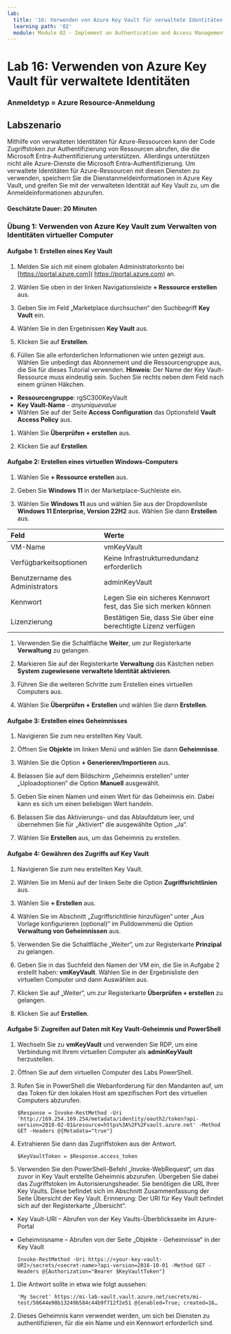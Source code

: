 ```yaml
---
lab:
  title: '16: Verwenden von Azure Key Vault für verwaltete Identitäten'
  learning path: '02'
  module: Module 02 - Implement an Authentication and Access Management Solution
---
```


# Lab 16: Verwenden von Azure Key Vault für verwaltete Identitäten

### Anmeldetyp = Azure Resource-Anmeldung

## Labszenario

Mithilfe von verwalteten Identitäten für Azure-Ressourcen kann der Code Zugriffstoken zur Authentifizierung von Ressourcen abrufen, die die Microsoft Entra-Authentifizierung unterstützen.  Allerdings unterstützen nicht alle Azure-Dienste die Microsoft Entra-Authentifizierung. Um verwaltete Identitäten für Azure-Ressourcen mit diesen Diensten zu verwenden, speichern Sie die Dienstanmeldeinformationen in Azure Key Vault, und greifen Sie mit der verwalteten Identität auf Key Vault zu, um die Anmeldeinformationen abzurufen.

#### Geschätzte Dauer: 20 Minuten

### Übung 1: Verwenden von Azure Key Vault zum Verwalten von Identitäten virtueller Computer

#### Aufgabe 1: Erstellen eines Key Vault

1. Melden Sie sich mit einem globalen Administratorkonto bei [https://portal.azure.com]( https://portal.azure.com) an.

1. Wählen Sie oben in der linken Navigationsleiste **+ Ressource erstellen** aus.

1. Geben Sie im Feld „Marketplace durchsuchen“ den Suchbegriff **Key Vault** ein.  

1. Wählen Sie in den Ergebnissen **Key Vault** aus.

1. Klicken Sie auf **Erstellen**.

1. Füllen Sie alle erforderlichen Informationen wie unten gezeigt aus. Wählen Sie unbedingt das Abonnement und die Ressourcengruppe aus, die Sie für dieses Tutorial verwenden.
    **Hinweis**: Der Name der Key Vault-Ressource muss eindeutig sein. Suchen Sie rechts neben dem Feld nach einem grünen Häkchen.

 - **Ressourcengruppe**: rgSC300KeyVault
 - **Key Vault-Name** - *anyuniquevalue*
 - Wählen Sie auf der Seite **Access Configuration** das Optionsfeld **Vault Access Policy** aus.
1. Wählen Sie **Überprüfen + erstellen** aus.

1. Klicken Sie auf **Erstellen**.

#### Aufgabe 2: Erstellen eines virtuellen Windows-Computers

1. Wählen Sie **+ Ressource erstellen** aus.

1. Geben Sie **Windows 11** in der Marketplace-Suchleiste ein.

1. Wählen Sie **Windows 11** aus und wählen Sie aus der Dropdownliste **Windows 11 Enterprise, Version 22H2** aus. Wählen Sie dann **Erstellen** aus.

  | Feld | Werte |
  | :--   | :--    |
  | VM-Name | vmKeyVault |
  | Verfügbarkeitsoptionen | Keine Infrastrukturredundanz erforderlich |
  | Benutzername des Administrators | adminKeyVault |
  | Kennwort | Legen Sie ein sicheres Kennwort fest, das Sie sich merken können |
  | Lizenzierung | Bestätigen Sie, dass Sie über eine berechtigte Lizenz verfügen |

1. Verwenden Sie die Schaltfläche **Weiter**, um zur Registerkarte **Verwaltung** zu gelangen.

1. Markieren Sie auf der Registerkarte **Verwaltung** das Kästchen neben **System zugewiesene verwaltete Identität aktivieren**.

1. Führen Sie die weiteren Schritte zum Erstellen eines virtuellen Computers aus. 

1. Wählen Sie **Überprüfen + Erstellen** und wählen Sie dann **Erstellen**.

#### Aufgabe 3: Erstellen eines Geheimnisses

1. Navigieren Sie zum neu erstellten Key Vault.

1. Öffnen Sie **Objekte** im linken Menü und wählen Sie dann **Geheimnisse**.

1. Wählen Sie die Option **+ Generieren/Importieren** aus.

1. Belassen Sie auf dem Bildschirm „Geheimnis erstellen“ unter „Uploadoptionen“ die Option **Manuell** ausgewählt.

1. Geben Sie einen Namen und einen Wert für das Geheimnis ein.  Dabei kann es sich um einen beliebigen Wert handeln. 

1. Belassen Sie das Aktivierungs- und das Ablaufdatum leer, und übernehmen Sie für „Aktiviert“ die ausgewählte Option „Ja“. 

1. Wählen Sie **Erstellen** aus, um das Geheimnis zu erstellen.

#### Aufgabe 4: Gewähren des Zugriffs auf Key Vault

1. Navigieren Sie zum neu erstellten Key Vault.

1. Wählen Sie im Menü auf der linken Seite die Option **Zugriffsrichtlinien** aus.

1. Wählen Sie **+ Erstellen** aus.

1. Wählen Sie im Abschnitt „Zugriffsrichtlinie hinzufügen“ unter „Aus Vorlage konfigurieren (optional)“ im Pulldownmenü die Option **Verwaltung von Geheimnissen** aus.

1. Verwenden Sie die Schaltfläche „Weiter“, um zur Registerkarte **Prinzipal** zu gelangen.

1. Geben Sie in das Suchfeld den Namen der VM ein, die Sie in Aufgabe 2 erstellt haben: **vmKeyVault**.  Wählen Sie in der Ergebnisliste den virtuellen Computer und dann Auswählen aus.

1. Klicken Sie auf „Weiter“, um zur Registerkarte **Überprüfen + erstellen** zu gelangen.

1. Klicken Sie auf **Erstellen**.

#### Aufgabe 5: Zugreifen auf Daten mit Key Vault-Geheimnis und PowerShell

1. Wechseln Sie zu **vmKeyVault** und verwenden Sie RDP, um eine Verbindung mit Ihrem virtuellen Computer als **adminKeyVault** herzustellen.

1. Öffnen Sie auf dem virtuellen Computer des Labs PowerShell.  

1. Rufen Sie in PowerShell die Webanforderung für den Mandanten auf, um das Token für den lokalen Host am spezifischen Port des virtuellen Computers abzurufen.  

    ```
    $Response = Invoke-RestMethod -Uri 'http://169.254.169.254/metadata/identity/oauth2/token?api-version=2018-02-01&resource=https%3A%2F%2Fvault.azure.net' -Method GET -Headers @{Metadata="true"}
    ```

1. Extrahieren Sie dann das Zugriffstoken aus der Antwort.  

    ```
    $KeyVaultToken = $Response.access_token
    ```

1. Verwenden Sie den PowerShell-Befehl „Invoke-WebRequest“, um das zuvor in Key Vault erstellte Geheimnis abzurufen. Übergeben Sie dabei das Zugriffstoken im Autorisierungsheader.  Sie benötigen die URL Ihrer Key Vaults. Diese befindet sich im Abschnitt Zusammenfassung der Seite Übersicht der Key Vault.  Erinnerung: Der URI für Key Vault befindet sich auf der Registerkarte „Übersicht“.

  - Key Vault-URI – Abrufen von der Key Vaults-Überblicksseite im Azure-Portal
  - Geheimnisname – Abrufen von der Seite „Objekte - Geheimnisse“ in der Key Vault

    ```
    Invoke-RestMethod -Uri https://<your-key-vault-URI>/secrets/<secret-name>?api-version=2016-10-01 -Method GET -Headers @{Authorization="Bearer $KeyVaultToken"}
    ```
1. Die Antwort sollte in etwa wie folgt aussehen: 
    ```
    'My Secret' https://mi-lab-vault.vault.azure.net/secrets/mi-test/50644e90b13249b584c44b9f712f2e51 @{enabled=True; created=16…
    ```
1. Dieses Geheimnis kann verwendet werden, um sich bei Diensten zu authentifizieren, für die ein Name und ein Kennwort erforderlich sind.
